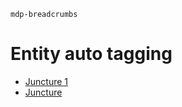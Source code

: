 `mdp-breadcrumbs`

# Entity auto tagging

- [Juncture 1](auto-entity-tagging-j1)
- [Juncture](auto-entity-tagging)